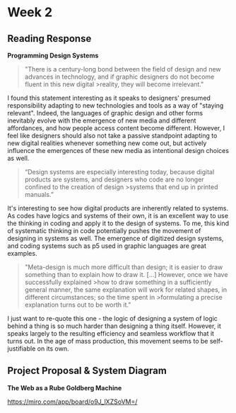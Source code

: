 # Week 2

## Reading Response
**Programming Design Systems**

>"There is a century-long bond between the field of design and new advances in technology, and if graphic designers do not become fluent in this new digital >reality, they will become irrelevant."

I found this statement interesting as it speaks to designers' presumed responsibility adapting to new technologies and tools as a way of "staying relevant". Indeed, the languages of graphic design and other forms inevitably evolve with the emergence of new media and different affordances, and how people access content become different. However, I feel like designers should also not take a passive standpoint adapting to new digital realities whenever something new come out, but actively influence the emergences of these new media as intentional design choices as well.

>“Design systems are especially interesting today, because digital products are systems, and designers who code are no longer confined to the creation of design >systems that end up in printed manuals.”

It's interesting to see how digital products are inherently related to systems. As codes have logics and systems of their own, it is an excellent way to use the thinking in coding and apply it to the design of systems. To me, this kind of systematic thinking in code potentially pushes the movement of designing in systems as well. The emergence of digitized design systems, and coding systems such as p5 used in graphic languages are great examples.

>"Meta-design is much more difficult than design; it is easier to draw something than to explain how to draw it. […] However, once we have successfully explained >how to draw something in a sufficiently general manner, the same explanation will work for related shapes, in different circumstances; so the time spent in >formulating a precise explanation turns out to be worth it."

I just want to re-quote this one - the logic of designing a system of logic behind a thing is so much harder than designing a thing itself. However, it speaks largely to the resulting efficiency and seamless workflow that it turns out. In the age of mass production, this movement seems to be self-justifiable on its own.


## Project Proposal & System Diagram
**The Web as a Rube Goldberg Machine**

https://miro.com/app/board/o9J_lXZSoVM=/
